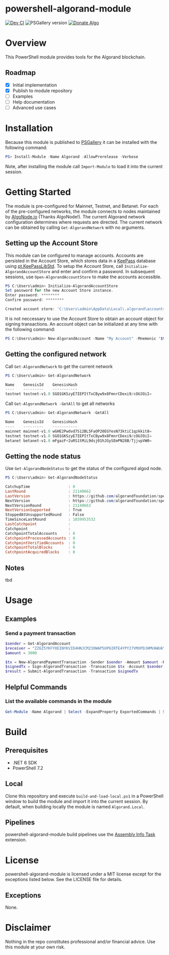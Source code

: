 # powershell-algorand-module
[![Dev CI](https://dev.azure.com/gbo-devops/github-pipelines/_apis/build/status/Algorand.PowerShell/Algorand.PowerShell%20Dev%20CI?branchName=develop)](https://dev.azure.com/gbo-devops/github-pipelines/_build/latest?definitionId=13&branchName=develop)
![PSGallery version](https://img.shields.io/powershellgallery/v/Algorand?include_prereleases)
[![Donate Algo](https://img.shields.io/badge/Donate-ALGO-000000.svg?style=flat)](https://algoexplorer.io/address/EJMR773OGLFAJY5L2BCZKNA5PXLDJOWJK4ED4XDYTYH57CG3JMGQGI25DQ)

# Overview
This PowerShell module provides tools for the Algorand blockchain.

## Roadmap
- [x] Initial implementation
- [x] Publish to module repository
- [ ] Examples
- [ ] Help documentation 
- [ ] Advanced use cases

# Installation
Because this module is published to [PSGallery](https://www.powershellgallery.com/packages/Algorand) it can be installed with the following command:

```PowerShell
PS> Install-Module -Name Algorand -AllowPrerelease -Verbose
```

Note, after installing the module call `Import-Module` to load it into the current session.

# Getting Started
The module is pre-configured for Mainnet, Testnet, and Betanet. For each of the pre-configured networks, the module connects to nodes maintained by [AlgoNode.io](https://algonode.io/) (Thanks AlgoNode!). The current Algorand network configuration determines where requests are directed. The current network can be obtained by calling `Get-AlgorandNetwork` with no arguments. 

## Setting up the Account Store
This module can be configured to manage accounts. Accounts are persisted in the Account Store, which stores data in a [KeePass](https://keepass.info/) database using [pt.KeePassLibStd](https://github.com/panteam-net/pt.KeePassLibStd). To setup the Account Store, call `Initialize-AlgorandAccountStore` and enter and confirm a password. In subsequent sessions, use `Open-AlgorandAccountStore` to make the accounts accessible.

```PowerShell
PS C:\Users\admin> Initialize-AlgorandAccountStore
Set password for the new Account Store instance.
Enter password: ********
Confirm password: ********

Created account store: 'C:\Users\admin\AppData\Local\.algorand\accounts.kdbx'
```

It is not neccessary to use the Account Store to obtain an account object for signing transactions. An account object can be initialized at any time with the following command:

```PowerShell
PS C:\Users\admin> New-AlgorandAccount -Name "My Account" -Mnemonic "$ValidMnemonic"
```

## Getting the configured network
Call `Get-AlgorandNetwork` to get the current network

```PowerShell
PS C:\Users\admin> Get-AlgorandNetwork

Name    GenesisId    GenesisHash
----    ---------    -----------
testnet testnet-v1.0 SGO1GKSzyE7IEPItTxCByw9x8FmnrCDexi9/cOUJOiI=
```

Call `Get-AlgorandNetwork -GetAll` to get all networks
 
```PowerShell
PS C:\Users\admin> Get-AlgorandNetwork -GetAll

Name    GenesisId    GenesisHash
----    ---------    -----------
mainnet mainnet-v1.0 wGHE2Pwdvd7S12BL5FaOP20EGYesN73ktiC1qzkkit8=
testnet testnet-v1.0 SGO1GKSzyE7IEPItTxCByw9x8FmnrCDexi9/cOUJOiI=
betanet betanet-v1.0 mFgazF+2uRS1tMiL9dsj01hJGySEmPN28B/TjjvpVW0=
```

## Getting the node status
Use `Get-AlgorandNodeStatus` to get the status of the configured algod node.

```PowerShell
PS C:\Users\admin> Get-AlgorandNodeStatus

CatchupTime                 : 0
LastRound                   : 21140662
LastVersion                 : https://github.com/algorandfoundation/specs/tree/d5ac876d7ede07367dbaa26e149aa42589aac1f7
NextVersion                 : https://github.com/algorandfoundation/specs/tree/d5ac876d7ede07367dbaa26e149aa42589aac1f7
NextVersionRound            : 21140663
NextVersionSupported        : True
StoppedAtUnsupportedRound   : False
TimeSinceLastRound          : 1039953532
LastCatchpoint              :
Catchpoint                  :
CatchpointTotalAccounts     : 0
CatchpointProcessedAccounts : 0
CatchpointVerifiedAccounts  : 0
CatchpointTotalBlocks       : 0
CatchpointAcquiredBlocks    : 0
```

## Notes
tbd

# Usage

## Examples

### Send a payment transaction
```PowerShell
$sender = Get-AlgorandAccount
$receiver = "ZZ6Z5YKFYOEINYKVID4HNJCM23OWAP5UP6IRTE4YPY27VMXPDJHMVAWUAY"
$amount = 3000

$tx = New-AlgorandPaymentTransaction -Sender $sender -Amount $amount -Receiver $receiver
$signedTx = Sign-AlgorandTransaction -Transaction $tx -Account $sender
$result = Submit-AlgorandTransaction -Transaction $signedTx
```

## Helpful Commands

### List the available commands in the module
```PowerShell
Get-Module -Name Algorand | Select -ExpandProperty ExportedCommands | Select -ExpandProperty Values | Select -ExpandProperty Name
```

# Build
## Prerequisites
* .NET 6 SDK
* PowerShell 7.2

## Local
Clone this repository and execute `build-and-load-local.ps1` in a PowerShell window to build the module and import it into the current session. By default, when building locally the module is named `Algorand.Local`.

## Pipelines
powershell-algorand-module build pipelines use the [Assembly Info Task](https://github.com/BMuuN/vsts-assemblyinfo-task) extension.

# License
powershell-algorand-module is licensed under a MIT license except for the exceptions listed below. See the LICENSE file for details.

## Exceptions
None.

# Disclaimer
Nothing in the repo constitutes professional and/or financial advice. Use this module at your own risk.